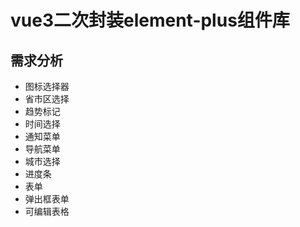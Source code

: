 # vue3二次封装element-plus组件库

## 需求分析
- 图标选择器
- 省市区选择
- 趋势标记
- 时间选择
- 通知菜单
- 导航菜单
- 城市选择
- 进度条
- 表单
- 弹出框表单
- 可编辑表格
